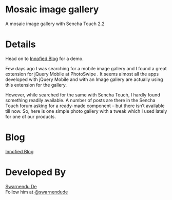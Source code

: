 Mosaic image gallery
=============

A mosaic image gallery with Sencha Touch 2.2

Details
=============

Head on to <a target="_blank" href="http://innofied.com/mosaic-image-gallery-with-sencha-touch-2-2/">Innofied Blog</a> for a demo.

Few days ago I was searching for a mobile image gallery and I found a great extension for jQuery Mobile at PhotoSwipe . It seems almost all the apps developed with jQuery Mobile and with an Image gallery are actually using this extension for the gallery.

However, while searched for the same with Sencha Touch, I hardly found something readily available. A number of  posts are there in the Sencha Touch forum asking for a ready-made component – but there isn’t available till now. So, here is one simple photo gallery with a tweak which I used lately for one of our products.

Blog
=============

<a href="http://innofied.com/mosaic-image-gallery-with-sencha-touch-2-2/">Innofied Blog</a>

Developed By
=============

<a href="http://innofied.com/author/swarnendude/" target="_blank">Swarnendu De</a> <br>
Follow him at <a href="https://twitter.com/swarnendude" href="_blank">@swarnendude</a>

